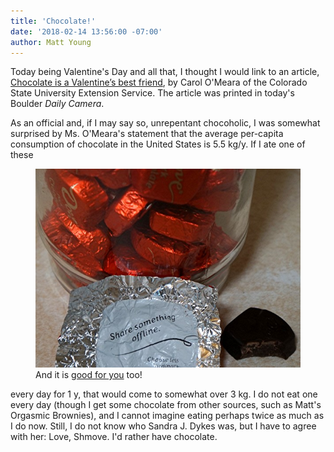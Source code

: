 ```yaml
---
title: 'Chocolate!'
date: '2018-02-14 13:56:00 -07:00'
author: Matt Young
---
```

Today being Valentine's Day and all that, I thought I would link to an article, <a href="http://athomecolorado.com/csu-extension-chocolate-valentines-best-friend/">Chocolate is a Valentine’s best friend</a>, by Carol O'Meara of the Colorado State University Extension Service. The article was printed in today's Boulder <i>Daily Camera</i>. 

As an official and, if I may say so, unrepentant chocoholic, I was somewhat surprised by Ms. O'Meara's statement that the average per-capita consumption of chocolate in the United States is 5.5 kg/y. If I ate one of these

<figure>
<img src="/uploads/2018/DSC01778_Chocolate_600.JPG" alt="Chocolate"/>
<figcaption>
And it is <a href="https://www.scientificamerican.com/article/why-is-dark-chocolate-good-for-you-thank-your-microbes/">good for you</a> too!
</figcaption>
</figure>

every day for 1 y, that would come to somewhat over 3 kg. I do not eat one every day (though I get some chocolate from other sources, such as Matt's Orgasmic Brownies),  and I cannot imagine eating perhaps twice as much as I do now. Still, I do not know who Sandra J. Dykes was, but I have to agree with her: Love, Shmove. I'd rather have chocolate.

